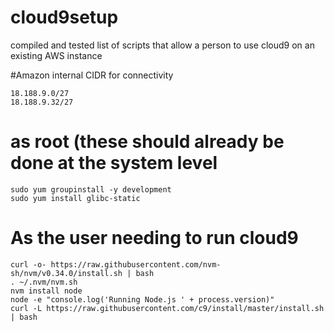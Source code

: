 # cloud9setup
compiled and tested list of scripts that allow a person to use cloud9 on an existing AWS instance 

#Amazon internal CIDR for connectivity
```
18.188.9.0/27
18.188.9.32/27
```

# as root (these should already be done at the system level 
```
sudo yum groupinstall -y development
sudo yum install glibc-static
```

# As the user needing to run cloud9
```
curl -o- https://raw.githubusercontent.com/nvm-sh/nvm/v0.34.0/install.sh | bash
. ~/.nvm/nvm.sh
nvm install node
node -e "console.log('Running Node.js ' + process.version)"
curl -L https://raw.githubusercontent.com/c9/install/master/install.sh | bash
```
